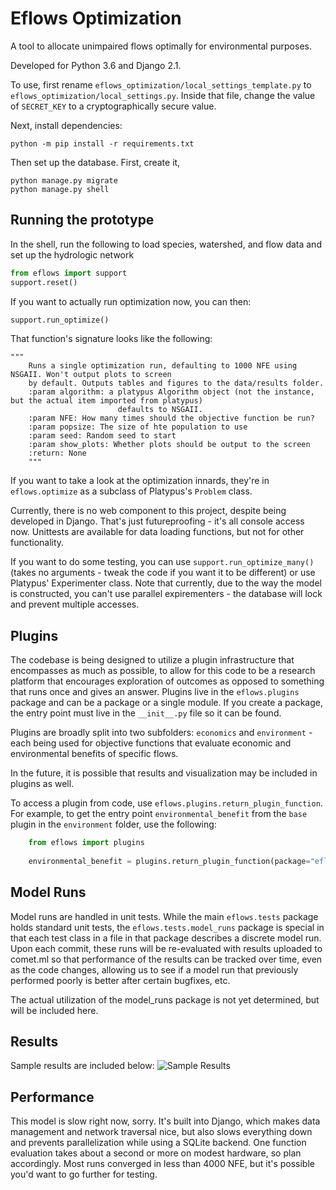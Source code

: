 # Eflows Optimization

A tool to allocate unimpaired flows optimally for environmental purposes.

Developed for Python 3.6 and Django 2.1.

To use, first rename `eflows_optimization/local_settings_template.py` to
`eflows_optimization/local_settings.py`. Inside that file, change the value
of `SECRET_KEY` to a cryptographically secure value.

Next, install dependencies:
```
python -m pip install -r requirements.txt
```

Then set up the database. First, create it,

```
python manage.py migrate
python manage.py shell 
```

## Running the prototype
In the shell, run the following to load species, watershed, and flow data and set up the
hydrologic network
```python
from eflows import support
support.reset()
```

If you want to actually run optimization now, you can then:
```python
support.run_optimize()
```

That function's signature looks like the following:
```
"""
    Runs a single optimization run, defaulting to 1000 NFE using NSGAII. Won't output plots to screen
    by default. Outputs tables and figures to the data/results folder.
	:param algorithm: a platypus Algorithm object (not the instance, but the actual item imported from platypus)
						defaults to NSGAII.
	:param NFE: How many times should the objective function be run?
	:param popsize: The size of hte population to use
	:param seed: Random seed to start
	:param show_plots: Whether plots should be output to the screen
	:return: None
	"""
```

If you want to take a look at the optimization innards, they're in
`eflows.optimize` as a subclass of Platypus's `Problem` class.

Currently, there is no web component to this project, despite being
developed in Django. That's just futureproofing - it's all console
access now. Unittests are available for data loading functions, but
not for other functionality.

If you want to do some testing, you can use `support.run_optimize_many()` (takes no
arguments - tweak the code if you want it to be different) or use Platypus' Experimenter class.
Note that currently, due to the way the model is constructed, you can't use parallel
expirementers - the database will lock and prevent multiple accesses.

## Plugins
The codebase is being designed to utilize a plugin infrastructure that encompasses as much as
possible, to allow for this code to be a research platform that encourages exploration of outcomes
as opposed to something that runs once and gives an answer. Plugins live in the `eflows.plugins` package
and can be a package or a single module. If you create a package, the entry point must live in the `__init__.py`
file so it can be found.

Plugins are broadly split into two subfolders: `economics` and `environment` - each being
used for objective functions that evaluate economic and environmental benefits of specific flows.

In the future, it is possible that results and visualization may be included in plugins as well.

To access a plugin from code, use `eflows.plugins.return_plugin_function`. For example, to get
the entry point `environmental_benefit` from the `base` plugin in the `environment` folder, use
the following:
```python
    from eflows import plugins
    
    environmental_benefit = plugins.return_plugin_function(package="eflows.plugins.environment.base", entry_point="environmental_benefit")
```

## Model Runs
Model runs are handled in unit tests. While the main `eflows.tests` package holds standard
unit tests, the `eflows.tests.model_runs` package is special in that each test class in a file
in that package describes a discrete model run. Upon each commit, these runs will be re-evaluated
with results uploaded to comet.ml so that performance of the results can be tracked over time,
even as the code changes, allowing us to see if a model run that previously performed poorly is
better after certain bugfixes, etc.

The actual utilization of the model_runs package is not yet determined, but will be included here.
 
## Results
Sample results are included below:
![Sample Results](maps/maps_layout.png)

## Performance
This model is slow right now, sorry. It's built into Django, which makes data management
and network traversal nice, but also slows everything down and prevents parallelization
while using a SQLite backend. One function evaluation takes about a second or more on
modest hardware, so plan accordingly. Most runs converged in less than 4000 NFE, but
it's possible you'd want to go further for testing.